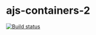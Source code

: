 # ajs-containers-2
[![Build status](https://ci.appveyor.com/api/projects/status/kj52kxil0hh9hmva?svg=true)](https://ci.appveyor.com/project/Bilexander/ajs-containers-2)
